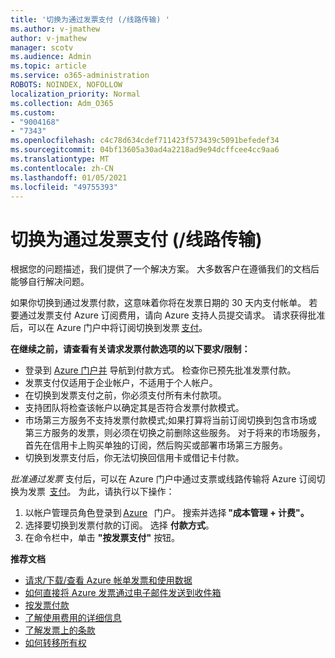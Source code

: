 ```yaml
---
title: '切换为通过发票支付 (/线路传输) '
ms.author: v-jmathew
author: v-jmathew
manager: scotv
ms.audience: Admin
ms.topic: article
ms.service: o365-administration
ROBOTS: NOINDEX, NOFOLLOW
localization_priority: Normal
ms.collection: Adm_O365
ms.custom:
- "9004168"
- "7343"
ms.openlocfilehash: c4c78d634cdef711423f573439c5091befedef34
ms.sourcegitcommit: 04bf13605a30ad4a2218ad9e94dcffcee4cc9aa6
ms.translationtype: MT
ms.contentlocale: zh-CN
ms.lasthandoff: 01/05/2021
ms.locfileid: "49755393"
---
```

# <a name="switch-to-pay-by-invoice-chequewire-transfer"></a>切换为通过发票支付 (/线路传输) 

根据您的问题描述，我们提供了一个解决方案。 大多数客户在遵循我们的文档后能够自行解决问题。

如果你切换到通过发票付款，这意味着你将在发票日期的 30 天内支付帐单。 若要通过发票支付 Azure 订阅费用，请向 Azure 支持人员提交请求。 请求获得批准后，可以在 Azure 门户中将订阅切换到发票 [支付](https://portal.azure.com/)。

**在继续之前，请查看有关请求发票付款选项的以下要求/限制：**

- 登录到 [Azure 门户并](https://portal.azure.com/) 导航到付款方式。 检查你已预先批准发票付款。
- 发票支付仅适用于企业帐户，不适用于个人帐户。
- 在切换到发票支付之前，你必须支付所有未付款项。
- 支持团队将检查该帐户以确定其是否符合发票付款模式。
- 市场第三方服务不支持发票付款模式;如果打算将当前订阅切换到包含市场或第三方服务的发票，则必须在切换之前删除这些服务。 对于将来的市场服务，首先在信用卡上购买单独的订阅，然后购买或部署市场第三方服务。
- 切换到发票支付后，你无法切换回信用卡或借记卡付款。

*批准通过发票* 支付后，可以在 Azure 门户中通过支票或线路传输将 Azure 订阅切换为发票  [支付](https://portal.azure.com/)。
为此，请执行以下操作：

1. 以帐户管理员角色登录到 [Azure](https://portal.azure.com/)   门户。 搜索并选择 **"成本管理 + 计费"。**
2. 选择要切换到发票付款的订阅。 选择 **付款方式**。
3. 在命令栏中，单击 **"按发票支付"** 按钮。

**推荐文档**

- [请求/下载/查看 Azure 帐单发票和使用数据](https://docs.microsoft.com/azure/billing/billing-download-azure-invoice-daily-usage-date)
- [如何直接将 Azure 发票通过电子邮件发送到收件箱](https://docs.microsoft.com/azure/billing/billing-download-azure-invoice-daily-usage-date)
- [按发票付款](https://docs.microsoft.com/azure/billing/billing-how-to-pay-by-invoice)
- [了解使用费用的详细信息](https://docs.microsoft.com/azure/billing/billing-understand-your-bill)
- [了解发票上的条款](https://docs.microsoft.com/azure/billing/billing-understand-your-invoice)
- [如何转移所有权](https://docs.microsoft.com/azure/billing/billing-subscription-transfer)
